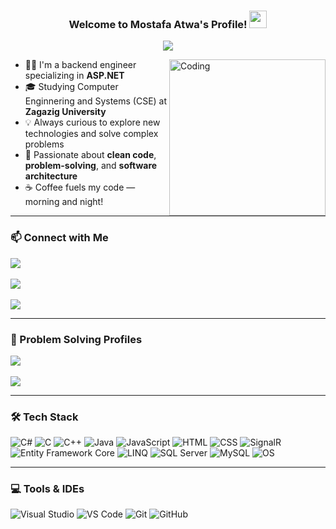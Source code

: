 <h3 align="center">
  Welcome to Mostafa Atwa's Profile!
  <img src="https://media.giphy.com/media/hvRJCLFzcasrR4ia7g/giphy.gif" width="28">
</h3>

<p align="center">
  <a href="https://github.com/DenverCoder1/readme-typing-svg">
    <img src="https://readme-typing-svg.herokuapp.com?font=Fira+Code&size=22&pause=1000&color=F75C7E&center=true&vCenter=true&width=440&lines=Back-End+Web+Developer;Passionate+about+learning+and+growing">
  </a>
</p>

<img align="right" alt="Coding" width="250" src="https://c.tenor.com/_DOBjnGspYAAAAAM/code-coding.gif" />

- 👨‍💻 I'm a backend engineer specializing in **ASP.NET**
- 🎓 Studying Computer Enginnering and Systems (CSE) at **Zagazig University**
- 💡 Always curious to explore new technologies and solve complex problems
- 🧠 Passionate about **clean code**, **problem-solving**, and **software architecture**
- ☕ Coffee fuels my code — morning and night!

---

### 📫 Connect with Me

<a href="https://www.linkedin.com/in/mostafa-atwa-807813250/" target="_blank">
  <img src="https://img.shields.io/badge/LinkedIn-Mostafa%20Atwa-0077B5?style=for-the-badge&logo=linkedin&logoColor=white"/>
</a>
<br>
<br>
<a href="https://t.me/mostafaatwa7" target="_blank">
  <img src="https://img.shields.io/badge/Telegram-Mostafa%20Atwa-2CA5E0?style=for-the-badge&logo=telegram&logoColor=white"/>
</a>
<br>
<br>
<a href="mailto:atwamostafa5@gmail.com" target="_blank">
  <img src="https://img.shields.io/badge/Gmail-Mostafa%20Atwa-D14836?style=for-the-badge&logo=gmail&logoColor=white"/>
</a>

---

### 🧠 Problem Solving Profiles

<a href="https://leetcode.com/u/atwamostafa5/" target="_blank">
  <img src="https://img.shields.io/badge/LeetCode-Mostafa%20Atwa-FFA116?style=for-the-badge&logo=leetcode&logoColor=white"/>
</a>
<br>
<br>
<a href="https://codeforces.com/profile/Mostafa_Atwa_7" target="_blank">
  <img src="https://img.shields.io/badge/Codeforces-Mostafa%20Atwa-1F8ACB?style=for-the-badge&logo=codeforces&logoColor=white"/>
</a>

---

### 🛠 Tech Stack

![C#](https://img.shields.io/badge/-C%23-239120?style=flat-square&logo=c-sharp&logoColor=white)
![C](https://img.shields.io/badge/-C-05122A?style=flat-square&logo=c&logoColor=white)
![C++](https://img.shields.io/badge/-C++-00599C?style=flat-square&logo=c%2B%2B&logoColor=white)
![Java](https://img.shields.io/badge/-Java-007396?style=flat-square&logo=java&logoColor=white)
![JavaScript](https://img.shields.io/badge/-JavaScript-F7DF1E?style=flat-square&logo=javascript&logoColor=black)
![HTML](https://img.shields.io/badge/-HTML5-E34F26?style=flat-square&logo=html5&logoColor=white)
![CSS](https://img.shields.io/badge/-CSS3-1572B6?style=flat-square&logo=css3&logoColor=white)
![SignalR](https://img.shields.io/badge/-SignalR-000000?style=flat-square&logo=dotnet&logoColor=white)
![Entity Framework Core](https://img.shields.io/badge/-EF%20Core-6DB33F?style=flat-square&logo=dotnet&logoColor=white)
![LINQ](https://img.shields.io/badge/-LINQ-512BD4?style=flat-square&logo=dotnet&logoColor=white)
![SQL Server](https://img.shields.io/badge/-SQL%20Server-CC2927?style=flat-square&logo=microsoft-sql-server&logoColor=white)
![MySQL](https://img.shields.io/badge/-MySQL-4479A1?style=flat-square&logo=mysql&logoColor=white)
![OS](https://img.shields.io/badge/-OS-4479A1?style=flat-square&logo=OS&logoColor=white)

---

### 💻 Tools & IDEs

![Visual Studio](https://img.shields.io/badge/-Visual%20Studio-5C2D91?style=flat-square&logo=visual-studio&logoColor=white)
![VS Code](https://img.shields.io/badge/-VS%20Code-007ACC?style=flat-square&logo=visual-studio-code&logoColor=white)
![Git](https://img.shields.io/badge/-Git-F05032?style=flat-square&logo=git&logoColor=white)
![GitHub](https://img.shields.io/badge/-GitHub-181717?style=flat-square&logo=github&logoColor=white)
